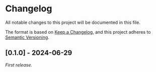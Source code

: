 # Changelog

All notable changes to this project will be documented in this file.

The format is based on [Keep a Changelog](https://keepachangelog.com/en/1.1.0/),
and this project adheres to [Semantic Versioning](https://semver.org/spec/v2.0.0.html).

## [0.1.0] - 2024-06-29

_First release._


[0.0.1]: https://github.com/olivierlacan/keep-a-changelog/releases/tag/v0.1.0
